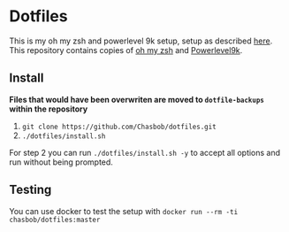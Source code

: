 # Dotfiles

This is my oh my zsh and powerlevel 9k setup, setup as described [here](https://www.atlassian.com/git/tutorials/dotfiles).\
This repository contains copies of [oh my zsh](https://github.com/robbyrussell/oh-my-zsh) and [Powerlevel9k](https://github.com/bhilburn/powerlevel9k).

## Install

**Files that would have been overwriten are moved to `dotfile-backups` within the repository**

1. `git clone https://github.com/Chasbob/dotfiles.git`
2. `./dotfiles/install.sh`

For step 2 you can run `./dotfiles/install.sh -y` to accept all options and run without being prompted.


## Testing

You can use docker to test the setup with `docker run --rm -ti chasbob/dotfiles:master`
